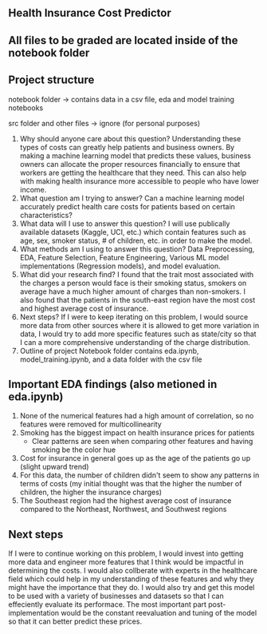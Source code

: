 ## Health Insurance Cost Predictor

## All files to be graded are located inside of the notebook folder

## Project structure

notebook folder -> contains data in a csv file, eda and model training notebooks

src folder and other files -> ignore (for personal purposes)

1. Why should anyone care about this question?
   Understanding these types of costs can greatly help patients and business owners. By making a machine learning model that predicts these values, business owners can allocate the proper resources financially to ensure that workers are getting the healthcare that they need. This can also help with making health insurance more accessible to people who have lower income.
2. What question am I trying to answer?
   Can a machine learning model accurately predict health care costs for patients based on certain characteristics?
3. What data will I use to answer this question?
   I will use publically available datasets (Kaggle, UCI, etc.) which contain features such as age, sex, smoker status, # of children, etc. in order to make the model.
4. What methods am I using to answer this question?
   Data Preprocessing, EDA, Feature Selection, Feature Engineering, Various ML model implementations (Regression models), and model evaluation.
5. What did your research find?
   I found that the trait most associated with the charges a person would face is their smoking status, smokers on average have a much higher amount of charges than non-smokers. I also found that the patients in the south-east region have the most cost and highest average cost of insurance.
6. Next steps?
   If I were to keep iterating on this problem, I would source more data from other sources where it is allowed to get more variation in data, I would try to add more specific features such as state/city so that I can a more comprehensive understanding of the charge distribution.
7. Outline of project
   Notebook folder contains eda.ipynb, model_training.ipynb, and a data folder with the csv file

## Important EDA findings (also metioned in eda.ipynb)

1. None of the numerical features had a high amount of correlation, so no features were removed for multicollinearity
2. Smoking has the biggest impact on health insurance prices for patients
   - Clear patterns are seen when comparing other features and having smoking be the color hue
3. Cost for insurance in general goes up as the age of the patients go up (slight upward trend)
4. For this data, the number of children didn't seem to show any patterns in terms of costs (my initial thought was that the higher the number of children, the higher the insurance charges)
5. The Southeast region had the highest average cost of insurance compared to the Northeast, Northwest, and Southwest regions

## Next steps

If I were to continue working on this problem, I would invest into getting more data and engineer more features that I think would be impactful in determining the costs. I would also collberate with experts in the healthcare field which could help in my understanding of these features and why they might have the importance that they do. I would also try and get this model to be used with a variety of businesses and datasets so that I can effeciently evaluate its performace. The most important part post-implementation would be the constant reevaluation and tuning of the model so that it can better predict these prices.
